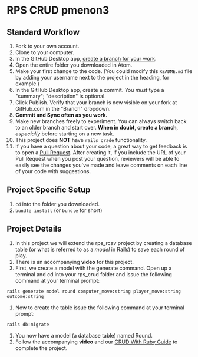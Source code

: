 # RPS CRUD pmenon3

## Standard Workflow

 1. Fork to your own account.
 1. Clone to your computer.
 1. In the GitHub Desktop app, [create a branch for your work](https://help.github.com/desktop/guides/contributing/creating-a-branch-for-your-work/#creating-a-branch).
 1. Open the entire folder you downloaded in Atom.
 1. Make your first change to the code. (You could modify this `README.md` file by adding your username next to the project in the heading, for example.)
 1. In the GitHub Desktop app, create a commit. You *must* type a "summary"; "description" is optional.
 1. Click Publish. Verify that your branch is now visible on your fork at GitHub.com in the "Branch" dropdown.
 1. **Commit and Sync often as you work.**
 1. Make new branches freely to experiment. You can always switch back to an older branch and start over. **When in doubt, create a branch**, _especially_ before starting on a new task.
 1. This project does **NOT** have `rails grade` functionality.
 1. If you have a question about your code, a great way to get feedback is to open a [Pull Request](https://help.github.com/articles/creating-a-pull-request/). After creating it, if you include the URL of your Pull Request when you post your question, reviewers will be able to easily see the changes you've made and leave comments on each line of your code with suggestions.

## Project Specific Setup

1. `cd` into the folder you downloaded.
1. `bundle install` (or `bundle` for short)
<!-- 1. `rails server` (or `rails s` for short) -->


## Project Details
1.  In this project we will extend the rps_rcav project by creating a database table (or what is referred to as a *model* in Rails) to save each round of play.
1.  There is an accompanying **video** for this project.  
1.  First, we create a model with the generate command.  Open up a terminal and cd into your rps_crud folder and issue the following command at your terminal prompt:
````
rails generate model round computer_move:string player_move:string outcome:string
````
1.  Now to create the table issue the following command at your terminal prompt:
````
rails db:migrate
````
1.  You now have a model (a database table) named Round.
1.  Follow the accompanying **video** and our [CRUD With Ruby Guide](https://guides.firstdraft.com/crud-with-ruby.html) to complete the project.
